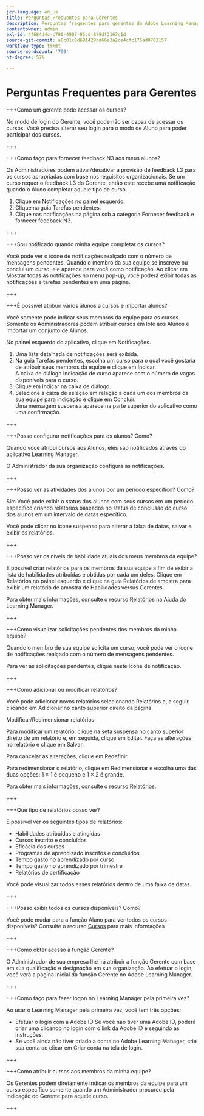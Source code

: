 ```yaml
---
jcr-language: en_us
title: Perguntas Frequentes para Gerentes
description: Perguntas frequentes para gerentes da Adobe Learning Manager
contentowner: admin
exl-id: 4f684d4c-c700-4907-95cd-879df3167c1d
source-git-commit: a0c01c0d691429bd66a3a2ce4cfc175ad0703157
workflow-type: tm+mt
source-wordcount: '799'
ht-degree: 57%

---
```


# Perguntas Frequentes para Gerentes

+++Como um gerente pode acessar os cursos?

No modo de login do Gerente, você pode não ser capaz de acessar os cursos. Você precisa alterar seu login para o modo de Aluno para poder participar dos cursos.

+++

+++Como faço para fornecer feedback N3 aos meus alunos?

Os Administradores podem ativar/desativar a provisão de feedback L3 para os cursos apropriadas com base nos requisitos organizacionais. Se um curso requer o feedback L3 do Gerente, então este recebe uma notificação quando o Aluno completar aquele tipo de curso.

1. Clique em Notificações no painel esquerdo.
1. Clique na guia Tarefas pendentes.
1. Clique nas notificações na página sob a categoria Fornecer feedback e fornecer feedback N3.

+++

+++Sou notificado quando minha equipe completar os cursos?

Você pode ver o ícone de notificações realçado com o número de mensagens pendentes. Quando o membro da sua equipe se inscreve ou conclui um curso, ele aparece para você como notificação. Ao clicar em Mostrar todas as notificações no menu pop-up, você poderá exibir todas as notificações e tarefas pendentes em uma página.

+++

+++É possível atribuir vários alunos a cursos e importar alunos?

Você somente pode indicar seus membros da equipe para os cursos. Somente os Administradores podem atribuir cursos em lote aos Alunos e importar um conjunto de Alunos.

No painel esquerdo do aplicativo, clique em Notificações.

1. Uma lista detalhada de notificações será exibida.
1. Na guia Tarefas pendentes, escolha um curso para o qual você gostaria de atribuir seus membros da equipe e clique em Indicar.\
   A caixa de diálogo Indicação de curso aparece com o número de vagas disponíveis para o curso.
1. Clique em Indicar na caixa de diálogo.
1. Selecione a caixa de seleção em relação a cada um dos membros da sua equipe para indicação e clique em Concluir.\
   Uma mensagem suspensa aparece na parte superior do aplicativo como uma confirmação.

+++

+++Posso configurar notificações para os alunos? Como?

Quando você atribui cursos aos Alunos, eles são notificados através do aplicativo Learning Manager.

O Administrador da sua organização configura as notificações.

+++

+++Posso ver as atividades dos alunos por um período específico? Como?

Sim Você pode exibir o status dos alunos com seus cursos em um período específico criando relatórios baseados no status de conclusão do curso dos alunos em um intervalo de datas específico.

Você pode clicar no ícone suspenso para alterar a faixa de datas, salvar e exibir os relatórios.

+++

+++Posso ver os níveis de habilidade atuais dos meus membros da equipe?

É possível criar relatórios para os membros da sua equipe a fim de exibir a lista de habilidades atribuídas e obtidas por cada um deles. Clique em Relatórios no painel esquerdo e clique na guia Relatórios de amostra para exibir um relatório de amostra de Habilidades versus Gerentes.

Para obter mais informações, consulte o recurso [Relatórios](feature-summary/reports.md) na Ajuda do Learning Manager.

+++

+++Como visualizar solicitações pendentes dos membros da minha equipe?

Quando o membro de sua equipe solicita um curso, você pode ver o ícone de notificações realçado com o número de mensagens pendentes.

Para ver as solicitações pendentes, clique neste ícone de notificação.

+++

+++Como adicionar ou modificar relatórios?

Você pode adicionar novos relatórios selecionando Relatórios e, a seguir, clicando em Adicionar no canto superior direito da página.

Modificar/Redimensionar relatórios

Para modificar um relatório, clique na seta suspensa no canto superior direito de um relatório e, em seguida, clique em Editar. Faça as alterações no relatório e clique em Salvar.

Para cancelar as alterações, clique em Redefinir.

Para redimensionar o relatório, clique em Redimensionar e escolha uma das duas opções: 1 × 1 é pequeno e 1 × 2 é grande.

Para obter mais informações, consulte o [recurso Relatórios.](feature-summary/reports.md)

+++

+++Que tipo de relatórios posso ver?

É possível ver os seguintes tipos de relatórios:

* Habilidades atribuídas e atingidas
* Cursos inscrito e concluídos
* Eficácia dos cursos
* Programas de aprendizado inscritos e concluídos
* Tempo gasto no aprendizado por curso
* Tempo gasto no aprendizado por trimestre
* Relatórios de certificação

Você pode visualizar todos esses relatórios dentro de uma faixa de datas.

+++

+++Posso exibir todos os cursos disponíveis? Como?

Você pode mudar para a função Aluno para ver todos os cursos disponíveis? Consulte o recurso [Cursos](../learners/feature-summary/courses.md) para mais informações

+++

+++Como obter acesso à função Gerente?

O Administrador de sua empresa lhe irá atribuir a função Gerente com base em sua qualificação e designação em sua organização. Ao efetuar o login, você verá a página Inicial da função Gerente no Adobe Learning Manager.

+++

+++Como faço para fazer logon no Learning Manager pela primeira vez?

Ao usar o Learning Manager pela primeira vez, você tem três opções:

* Efetuar o login com a Adobe ID Se você não tiver uma Adobe ID, poderá criar uma clicando no login com o link da Adobe ID e seguindo as instruções.
* Se você ainda não tiver criado a conta no Adobe Learning Manager, crie sua conta ao clicar em Criar conta na tela de login.

+++

+++Como atribuir cursos aos membros da minha equipe?

Os Gerentes podem diretamente indicar os membros da equipe para um curso específico somente quando um Administrador procurou pela indicação do Gerente para aquele curso.

+++
